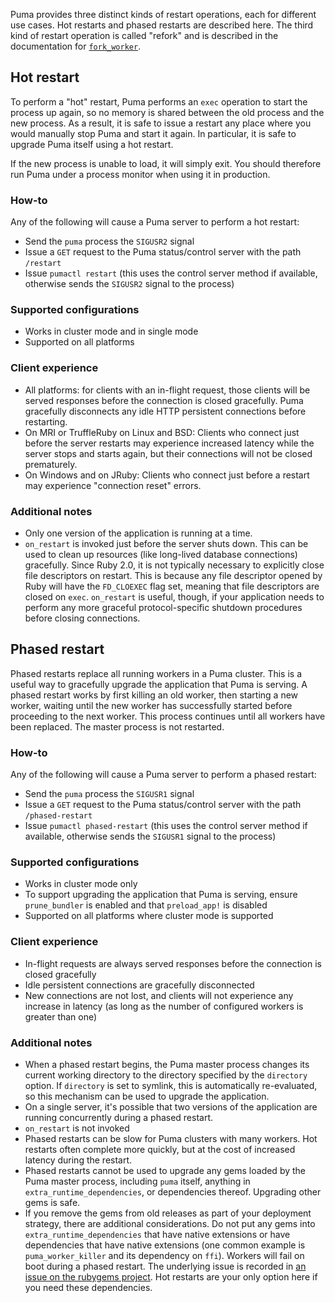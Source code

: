 Puma provides three distinct kinds of restart operations, each for different use cases. Hot restarts and phased restarts are described here. The third kind of restart operation is called "refork" and is described in the documentation for [`fork_worker`](fork_worker.md).

## Hot restart

To perform a "hot" restart, Puma performs an `exec` operation to start the process up again, so no memory is shared between the old process and the new process. As a result, it is safe to issue a restart any place where you would manually stop Puma and start it again. In particular, it is safe to upgrade Puma itself using a hot restart.

If the new process is unable to load, it will simply exit. You should therefore run Puma under a process monitor when using it in production.

### How-to

Any of the following will cause a Puma server to perform a hot restart:

- Send the `puma` process the `SIGUSR2` signal
- Issue a `GET` request to the Puma status/control server with the path `/restart`
- Issue `pumactl restart` (this uses the control server method if available, otherwise sends the `SIGUSR2` signal to the process)

### Supported configurations

- Works in cluster mode and in single mode
- Supported on all platforms

### Client experience

- All platforms: for clients with an in-flight request, those clients will be served responses before the connection is closed gracefully. Puma gracefully disconnects any idle HTTP persistent connections before restarting.
- On MRI or TruffleRuby on Linux and BSD: Clients who connect just before the server restarts may experience increased latency while the server stops and starts again, but their connections will not be closed prematurely.
- On Windows and on JRuby: Clients who connect just before a restart may experience "connection reset" errors.

### Additional notes

- Only one version of the application is running at a time.
- `on_restart` is invoked just before the server shuts down. This can be used to clean up resources (like long-lived database connections) gracefully. Since Ruby 2.0, it is not typically necessary to explicitly close file descriptors on restart. This is because any file descriptor opened by Ruby will have the `FD_CLOEXEC` flag set, meaning that file descriptors are closed on `exec`. `on_restart` is useful, though, if your application needs to perform any more graceful protocol-specific shutdown procedures before closing connections.

## Phased restart

Phased restarts replace all running workers in a Puma cluster. This is a useful way to gracefully upgrade the application that Puma is serving. A phased restart works by first killing an old worker, then starting a new worker, waiting until the new worker has successfully started before proceeding to the next worker. This process continues until all workers have been replaced. The master process is not restarted.

### How-to

Any of the following will cause a Puma server to perform a phased restart:

- Send the `puma` process the `SIGUSR1` signal
- Issue a `GET` request to the Puma status/control server with the path `/phased-restart`
- Issue `pumactl phased-restart` (this uses the control server method if available, otherwise sends the `SIGUSR1` signal to the process)

### Supported configurations

- Works in cluster mode only
- To support upgrading the application that Puma is serving, ensure `prune_bundler` is enabled and that `preload_app!` is disabled
- Supported on all platforms where cluster mode is supported

### Client experience

- In-flight requests are always served responses before the connection is closed gracefully
- Idle persistent connections are gracefully disconnected
- New connections are not lost, and clients will not experience any increase in latency (as long as the number of configured workers is greater than one)

### Additional notes

- When a phased restart begins, the Puma master process changes its current working directory to the directory specified by the `directory` option. If `directory` is set to symlink, this is automatically re-evaluated, so this mechanism can be used to upgrade the application.
- On a single server, it's possible that two versions of the application are running concurrently during a phased restart.
- `on_restart` is not invoked
- Phased restarts can be slow for Puma clusters with many workers. Hot restarts often complete more quickly, but at the cost of increased latency during the restart.
- Phased restarts cannot be used to upgrade any gems loaded by the Puma master process, including `puma` itself, anything in `extra_runtime_dependencies`, or dependencies thereof. Upgrading other gems is safe.
- If you remove the gems from old releases as part of your deployment strategy, there are additional considerations. Do not put any gems into `extra_runtime_dependencies` that have native extensions or have dependencies that have native extensions (one common example is `puma_worker_killer` and its dependency on `ffi`). Workers will fail on boot during a phased restart. The underlying issue is recorded in [an issue on the rubygems project](https://github.com/rubygems/rubygems/issues/4004). Hot restarts are your only option here if you need these dependencies.
